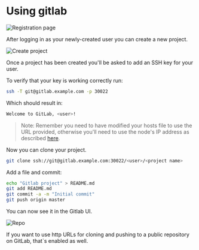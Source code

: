 # Using gitlab 

![Registration page](../images/register.png)


After logging in as your newly-created user you can create a new project.

![Create project](../images/new_project.png)

Once a project has been created you'll be asked to add an SSH key for your user.

To verify that your key is working correctly run:

```bash
ssh -T git@gitlab.example.com -p 30022
```

Which should result in:

```bash
Welcome to GitLab, <user>!
```

> Note: Remember you need to have modified your hosts file to use the URL provided, otherwise you'll need to use the node's IP address as described [here](../README.md#2-retrieve-external-ip-and-port-for-gitLab).

Now you can clone your project.
```bash
git clone ssh://git@gitlab.example.com:30022/<user>/<project name>
```

Add a file and commit:
```bash
echo "Gitlab project" > README.md
git add README.md
git commit -a -m "Initial commit"
git push origin master
```

You can now see it in the Gitlab UI.

![Repo](../images/first_commit.png)

If you want to use http URLs for cloning and pushing to a public repository on GitLab, that`s enabled as well.
